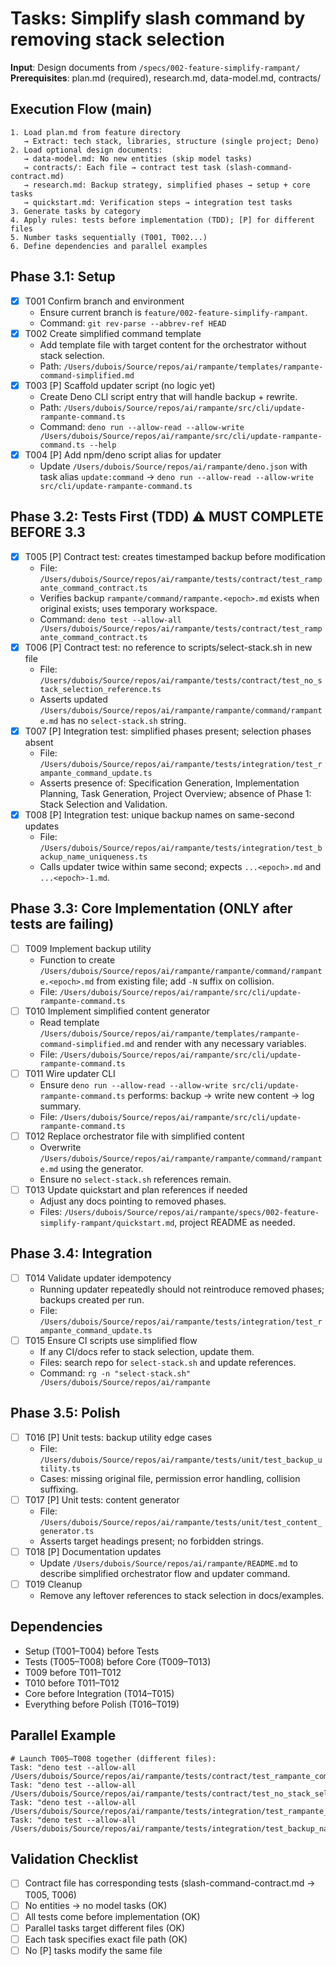 # Tasks: Simplify slash command by removing stack selection

**Input**: Design documents from `/specs/002-feature-simplify-rampant/`
**Prerequisites**: plan.md (required), research.md, data-model.md, contracts/

## Execution Flow (main)

```
1. Load plan.md from feature directory
   → Extract: tech stack, libraries, structure (single project; Deno)
2. Load optional design documents:
   → data-model.md: No new entities (skip model tasks)
   → contracts/: Each file → contract test task (slash-command-contract.md)
   → research.md: Backup strategy, simplified phases → setup + core tasks
   → quickstart.md: Verification steps → integration test tasks
3. Generate tasks by category
4. Apply rules: tests before implementation (TDD); [P] for different files
5. Number tasks sequentially (T001, T002...)
6. Define dependencies and parallel examples
```

## Phase 3.1: Setup

- [x] T001 Confirm branch and environment
  - Ensure current branch is `feature/002-feature-simplify-rampant`.
  - Command: `git rev-parse --abbrev-ref HEAD`
- [x] T002 Create simplified command template
  - Add template file with target content for the orchestrator without stack selection.
  - Path: `/Users/dubois/Source/repos/ai/rampante/templates/rampante-command-simplified.md`
- [x] T003 [P] Scaffold updater script (no logic yet)
  - Create Deno CLI script entry that will handle backup + rewrite.
  - Path: `/Users/dubois/Source/repos/ai/rampante/src/cli/update-rampante-command.ts`
  - Command: `deno run --allow-read --allow-write /Users/dubois/Source/repos/ai/rampante/src/cli/update-rampante-command.ts --help`
- [x] T004 [P] Add npm/deno script alias for updater
  - Update `/Users/dubois/Source/repos/ai/rampante/deno.json` with task alias `update:command` → `deno run --allow-read --allow-write src/cli/update-rampante-command.ts`

## Phase 3.2: Tests First (TDD) ⚠️ MUST COMPLETE BEFORE 3.3

- [x] T005 [P] Contract test: creates timestamped backup before modification
  - File: `/Users/dubois/Source/repos/ai/rampante/tests/contract/test_rampante_command_contract.ts`
  - Verifies backup `rampante/command/rampante.<epoch>.md` exists when original exists; uses temporary workspace.
  - Command: `deno test --allow-all /Users/dubois/Source/repos/ai/rampante/tests/contract/test_rampante_command_contract.ts`
- [x] T006 [P] Contract test: no reference to scripts/select-stack.sh in new file
  - File: `/Users/dubois/Source/repos/ai/rampante/tests/contract/test_no_stack_selection_reference.ts`
  - Asserts updated `/Users/dubois/Source/repos/ai/rampante/rampante/command/rampante.md` has no `select-stack.sh` string.
- [x] T007 [P] Integration test: simplified phases present; selection phases absent
  - File: `/Users/dubois/Source/repos/ai/rampante/tests/integration/test_rampante_command_update.ts`
  - Asserts presence of: Specification Generation, Implementation Planning, Task Generation, Project Overview; absence of Phase 1: Stack Selection and Validation.
- [x] T008 [P] Integration test: unique backup names on same-second updates
  - File: `/Users/dubois/Source/repos/ai/rampante/tests/integration/test_backup_name_uniqueness.ts`
  - Calls updater twice within same second; expects `...<epoch>.md` and `...<epoch>-1.md`.

## Phase 3.3: Core Implementation (ONLY after tests are failing)

- [ ] T009 Implement backup utility
  - Function to create `/Users/dubois/Source/repos/ai/rampante/rampante/command/rampante.<epoch>.md` from existing file; add `-N` suffix on collision.
  - File: `/Users/dubois/Source/repos/ai/rampante/src/cli/update-rampante-command.ts`
- [ ] T010 Implement simplified content generator
  - Read template `/Users/dubois/Source/repos/ai/rampante/templates/rampante-command-simplified.md` and render with any necessary variables.
  - File: `/Users/dubois/Source/repos/ai/rampante/src/cli/update-rampante-command.ts`
- [ ] T011 Wire updater CLI
  - Ensure `deno run --allow-read --allow-write src/cli/update-rampante-command.ts` performs: backup → write new content → log summary.
  - File: `/Users/dubois/Source/repos/ai/rampante/src/cli/update-rampante-command.ts`
- [ ] T012 Replace orchestrator file with simplified content
  - Overwrite `/Users/dubois/Source/repos/ai/rampante/rampante/command/rampante.md` using the generator.
  - Ensure no `select-stack.sh` references remain.
- [ ] T013 Update quickstart and plan references if needed
  - Adjust any docs pointing to removed phases.
  - Files: `/Users/dubois/Source/repos/ai/rampante/specs/002-feature-simplify-rampant/quickstart.md`, project README as needed.

## Phase 3.4: Integration

- [ ] T014 Validate updater idempotency
  - Running updater repeatedly should not reintroduce removed phases; backups created per run.
  - File: `/Users/dubois/Source/repos/ai/rampante/tests/integration/test_rampante_command_update.ts`
- [ ] T015 Ensure CI scripts use simplified flow
  - If any CI/docs refer to stack selection, update them.
  - Files: search repo for `select-stack.sh` and update references.
  - Command: `rg -n "select-stack.sh" /Users/dubois/Source/repos/ai/rampante`

## Phase 3.5: Polish

- [ ] T016 [P] Unit tests: backup utility edge cases
  - File: `/Users/dubois/Source/repos/ai/rampante/tests/unit/test_backup_utility.ts`
  - Cases: missing original file, permission error handling, collision suffixing.
- [ ] T017 [P] Unit tests: content generator
  - File: `/Users/dubois/Source/repos/ai/rampante/tests/unit/test_content_generator.ts`
  - Asserts target headings present; no forbidden strings.
- [ ] T018 [P] Documentation updates
  - Update `/Users/dubois/Source/repos/ai/rampante/README.md` to describe simplified orchestrator flow and updater command.
- [ ] T019 Cleanup
  - Remove any leftover references to stack selection in docs/examples.

## Dependencies

- Setup (T001–T004) before Tests
- Tests (T005–T008) before Core (T009–T013)
- T009 before T011–T012
- T010 before T011–T012
- Core before Integration (T014–T015)
- Everything before Polish (T016–T019)

## Parallel Example

```
# Launch T005–T008 together (different files):
Task: "deno test --allow-all /Users/dubois/Source/repos/ai/rampante/tests/contract/test_rampante_command_contract.ts"
Task: "deno test --allow-all /Users/dubois/Source/repos/ai/rampante/tests/contract/test_no_stack_selection_reference.ts"
Task: "deno test --allow-all /Users/dubois/Source/repos/ai/rampante/tests/integration/test_rampante_command_update.ts"
Task: "deno test --allow-all /Users/dubois/Source/repos/ai/rampante/tests/integration/test_backup_name_uniqueness.ts"
```

## Validation Checklist

- [ ] Contract file has corresponding tests (slash-command-contract.md → T005, T006)
- [ ] No entities → no model tasks (OK)
- [ ] All tests come before implementation (OK)
- [ ] Parallel tasks target different files (OK)
- [ ] Each task specifies exact file path (OK)
- [ ] No [P] tasks modify the same file
